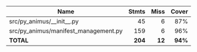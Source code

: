 | Name                                   |    Stmts |     Miss |   Cover |
|--------------------------------------- | -------: | -------: | ------: |
| src/py\_animus/\_\_init\_\_.py         |       45 |        6 |     87% |
| src/py\_animus/manifest\_management.py |      159 |        6 |     96% |
|                              **TOTAL** |  **204** |   **12** | **94%** |
